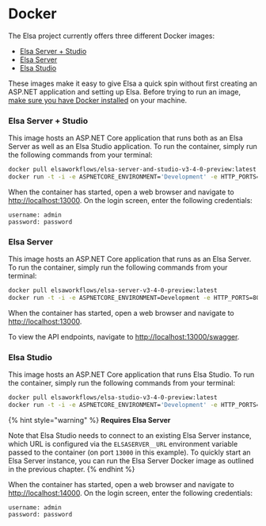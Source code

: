 # Docker

The Elsa project currently offers three different Docker images:

* [Elsa Server + Studio](https://hub.docker.com/repository/docker/elsaworkflows/elsa-server-and-studio-v3/general)
* [Elsa Server](https://hub.docker.com/repository/docker/elsaworkflows/elsa-server-v3/general)
* [Elsa Studio](https://hub.docker.com/repository/docker/elsaworkflows/elsa-studio-v3/general)

These images make it easy to give Elsa a quick spin without first creating an ASP.NET application and setting up Elsa. Before trying to run an image, [make sure you have Docker installed](https://elsa-workflows.github.io/elsa-documentation/prerequisites.html#docker) on your machine.

### Elsa Server + Studio﻿ <a href="#elsa-server-and-studio" id="elsa-server-and-studio"></a>

This image hosts an ASP.NET Core application that runs both as an Elsa Server as well as an Elsa Studio application. To run the container, simply run the following commands from your terminal:

```bash
docker pull elsaworkflows/elsa-server-and-studio-v3-4-0-preview:latest
docker run -t -i -e ASPNETCORE_ENVIRONMENT='Development' -e HTTP_PORTS=8080 -e HTTP__BASEURL=http://localhost:13000 -p 13000:8080 elsaworkflows/elsa-server-and-studio-v3-4-0-preview:latest
```

When the container has started, open a web browser and navigate to [http://localhost:13000](http://localhost:13000/). On the login screen, enter the following credentials:

```shell-session
username: admin
password: password
```

### Elsa Server﻿ <a href="#elsa-server" id="elsa-server"></a>

This image hosts an ASP.NET Core application that runs as an Elsa Server. To run the container, simply run the following commands from your terminal:

```bash
docker pull elsaworkflows/elsa-server-v3-4-0-preview:latest
docker run -t -i -e ASPNETCORE_ENVIRONMENT=Development -e HTTP_PORTS=8080 -e HTTP__BASEURL=http://localhost:13000 -p 13000:8080 elsaworkflows/elsa-server-v3-4-0-preview:latest
```

When the container has started, open a web browser and navigate to [http://localhost:13000](http://localhost:13000/).

To view the API endpoints, navigate to [http://localhost:13000/swagger](http://localhost:13000/swagger).

### Elsa Studio﻿ <a href="#elsa-studio" id="elsa-studio"></a>

This image hosts an ASP.NET Core application that runs Elsa Studio. To run the container, simply run the following commands from your terminal:

```bash
docker pull elsaworkflows/elsa-studio-v3-4-0-preview:latest
docker run -t -i -e ASPNETCORE_ENVIRONMENT='Development' -e HTTP_PORTS=8080 -e ELSASERVER__URL=http://localhost:13000/elsa/api -p 14000:8080 elsaworkflows/elsa-studio-v3-4-0-preview:latest
```

{% hint style="warning" %}
**Requires Elsa Server**&#x20;

Note that Elsa Studio needs to connect to an existing Elsa Server instance, which URL is configured via the `ELSASERVER__URL` environment variable passed to the container (on port `13000` in this example). To quickly start an Elsa Server instance, you can run the Elsa Server Docker image as outlined in the previous chapter.
{% endhint %}

When the container has started, open a web browser and navigate to [http://localhost:14000](http://localhost:14000/). On the login screen, enter the following credentials:

```shell-session
username: admin
password: password
```
